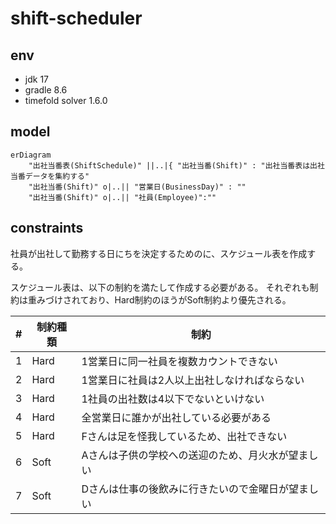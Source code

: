 # shift-scheduler


## env

- jdk 17
- gradle 8.6
- timefold solver 1.6.0

## model


```mermaid
erDiagram
    "出社当番表(ShiftSchedule)" ||..|{ "出社当番(Shift)" : "出社当番表は出社当番データを集約する"
    "出社当番(Shift)" o|..|| "営業日(BusinessDay)" : ""
    "出社当番(Shift)" o|..|| "社員(Employee)":""
```

## constraints

社員が出社して勤務する日にちを決定するためのに、スケジュール表を作成する。

スケジュール表は、以下の制約を満たして作成する必要がある。
それぞれも制約は重みづけされており、Hard制約のほうがSoft制約より優先される。

|  #  |  制約種類  |  制約  |
| ---- | ---- |---- |
|  1  |  Hard |  1営業日に同一社員を複数カウントできない  |
|  2  |  Hard  | 1営業日に社員は2人以上出社しなければならない  |
|  3  |  Hard  | 1社員の出社数は4以下でないといけない  |
|  4  |  Hard  | 全営業日に誰かが出社している必要がある  |
|  5  |  Hard  | Fさんは足を怪我しているため、出社できない  |
|  6  |  Soft  | Aさんは子供の学校への送迎のため、月火水が望ましい  |
|  7  |  Soft  | Dさんは仕事の後飲みに行きたいので金曜日が望ましい  |
